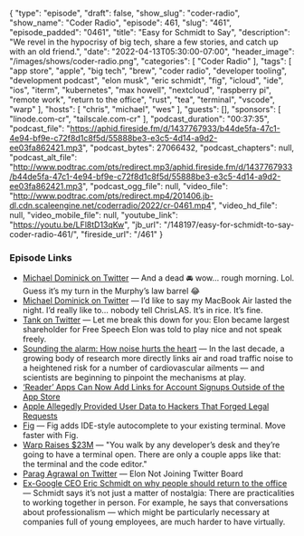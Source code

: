 {
  "type": "episode",
  "draft": false,
  "show_slug": "coder-radio",
  "show_name": "Coder Radio",
  "episode": 461,
  "slug": "461",
  "episode_padded": "0461",
  "title": "Easy for Schmidt to Say",
  "description": "We revel in the hypocrisy of big tech, share a few stories, and catch up with an old friend.",
  "date": "2022-04-13T05:30:00-07:00",
  "header_image": "/images/shows/coder-radio.png",
  "categories": [
    "Coder Radio"
  ],
  "tags": [
    "app store",
    "apple",
    "big tech",
    "brew",
    "coder radio",
    "developer tooling",
    "development podcast",
    "elon musk",
    "eric schmidt",
    "fig",
    "icloud",
    "ide",
    "ios",
    "iterm",
    "kubernetes",
    "max howell",
    "nextcloud",
    "raspberry pi",
    "remote work",
    "return to the office",
    "rust",
    "tea",
    "terminal",
    "vscode",
    "warp"
  ],
  "hosts": [
    "chris",
    "michael",
    "wes"
  ],
  "guests": [],
  "sponsors": [
    "linode.com-cr",
    "tailscale.com-cr"
  ],
  "podcast_duration": "00:37:35",
  "podcast_file": "https://aphid.fireside.fm/d/1437767933/b44de5fa-47c1-4e94-bf9e-c72f8d1c8f5d/55888be3-e3c5-4d14-a9d2-ee03fa862421.mp3",
  "podcast_bytes": 27066432,
  "podcast_chapters": null,
  "podcast_alt_file": "http://www.podtrac.com/pts/redirect.mp3/aphid.fireside.fm/d/1437767933/b44de5fa-47c1-4e94-bf9e-c72f8d1c8f5d/55888be3-e3c5-4d14-a9d2-ee03fa862421.mp3",
  "podcast_ogg_file": null,
  "video_file": "http://www.podtrac.com/pts/redirect.mp4/201406.jb-dl.cdn.scaleengine.net/coderradio/2022/cr-0461.mp4",
  "video_hd_file": null,
  "video_mobile_file": null,
  "youtube_link": "https://youtu.be/LFl8tD13qKw",
  "jb_url": "/148197/easy-for-schmidt-to-say-coder-radio-461/",
  "fireside_url": "/461"
}


### Episode Links

  * [Michael Dominick on Twitter](https://twitter.com/dominucco/status/1512044994873503753 "Michael Dominick on Twitter") — And a dead 🚘 wow… rough morning. Lol. Guess it’s my turn in the Murphy’s law barrel 😂
  * [Michael Dominick on Twitter](https://twitter.com/dominucco/status/1510663616256786437 "Michael Dominick on Twitter") — I’d like to say my MacBook Air lasted the night. I’d really like to… nobody tell ChrisLAS. It’s in rice. It’s fine.
  * [Tank on Twitter](https://twitter.com/TankTDS/status/1513422244541870084 "Tank on Twitter") — Let me break this down for you: Elon became largest shareholder for Free Speech Elon was told to play nice and not speak freely.
  * [Sounding the alarm: How noise hurts the heart](https://knowablemagazine.org/article/health-disease/2021/how-noise-pollution-affects-heart-health "Sounding the alarm: How noise hurts the heart") — In the last decade, a growing body of research more directly links air and road traffic noise to a heightened risk for a number of cardiovascular ailments — and scientists are beginning to pinpoint the mechanisms at play.
  * [‘Reader’ Apps Can Now Add Links for Account Signups Outside of the App Store](https://www.macrumors.com/2022/03/30/reader-apps-account-signups-outside-app-store/ "‘Reader’ Apps Can Now Add Links for Account Signups Outside of the App Store")
  * [Apple Allegedly Provided User Data to Hackers That Forged Legal Requests](https://www.macrumors.com/2022/03/30/apple-user-data-forged-legal-requests/ "Apple Allegedly Provided User Data to Hackers That Forged Legal Requests")
  * [Fig](https://fig.io/ "Fig") — Fig adds IDE-style autocomplete to your existing terminal. Move faster with Fig.
  * [Warp Raises $23M](https://techcrunch.com/2022/04/05/warp-raises-23m-to-build-a-better-terminal/ "Warp Raises $23M") — "You walk by any developer’s desk and they’re going to have a terminal open. There are only a couple apps like that: the terminal and the code editor."
  * [Parag Agrawal on Twitter](https://twitter.com/paraga/status/1513354622466867201 "Parag Agrawal on Twitter") — Elon Not Joining Twitter Board
  * [Ex-Google CEO Eric Schmidt on why people should return to the office](https://www.cnbc.com/2022/04/05/ex-google-ceo-eric-schmidt-on-why-people-should-return-to-the-office.html "Ex-Google CEO Eric Schmidt on why people should return to the office") — Schmidt says it’s not just a matter of nostalgia: There are practicalities to working together in person. For example, he says that conversations about professionalism — which might be particularly necessary at companies full of young employees, are much harder to have virtually.


